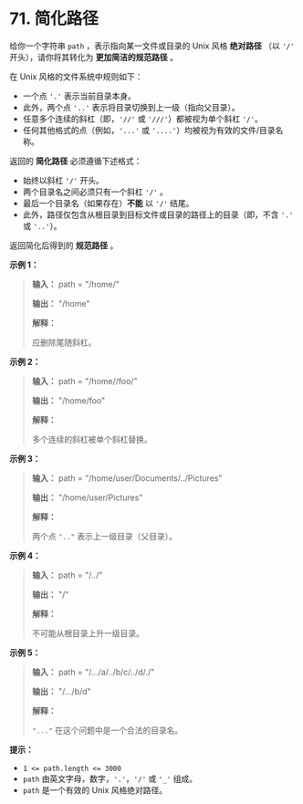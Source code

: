 # 71. 简化路径

给你一个字符串 `path` ，表示指向某一文件或目录的 Unix 风格 **绝对路径**  （以 `'/'` 开头），请你将其转化为 **更加简洁的规范路径** 。

在 Unix 风格的文件系统中规则如下：

*   一个点 `'.'` 表示当前目录本身。
*   此外，两个点 `'..'` 表示将目录切换到上一级（指向父目录）。
*   任意多个连续的斜杠（即，`'//'` 或 `'///'`）都被视为单个斜杠 `'/'`。
*   任何其他格式的点（例如，`'...'` 或 `'....'`）均被视为有效的文件/目录名称。

返回的 **简化路径**  必须遵循下述格式：

*   始终以斜杠 `'/'` 开头。
*   两个目录名之间必须只有一个斜杠 `'/'` 。
*   最后一个目录名（如果存在）**不能**  以 `'/'` 结尾。
*   此外，路径仅包含从根目录到目标文件或目录的路径上的目录（即，不含 `'.'` 或 `'..'`）。

返回简化后得到的 **规范路径**  。

**示例 1：**

> **输入：** path = "/home/"
>
> **输出：** "/home"
>
> **解释：**
>
> 应删除尾随斜杠。

**示例 2：**

> **输入：** path = "/home//foo/"
>
> **输出：** "/home/foo"
>
> **解释：**
>
> 多个连续的斜杠被单个斜杠替换。

**示例 3：**

> **输入：** path = "/home/user/Documents/\.\./Pictures"
>
> **输出：** "/home/user/Pictures"
>
> **解释：**
>
> 两个点 `".."` 表示上一级目录（父目录）。

**示例 4：**

> **输入：** path = "/\.\./"
>
> **输出：** "/"
>
> **解释：**
>
> 不可能从根目录上升一级目录。

**示例 5：**

> **输入：** path = "/\.\.\./a/\.\./b/c/\.\./d/\./"
>
> **输出：** "/\.\.\./b/d"
>
> **解释：**
>
> `"..."` 在这个问题中是一个合法的目录名。

**提示：**

*   `1 <= path.length <= 3000`
*   `path` 由英文字母，数字，`'.'`，`'/'` 或 `'_'` 组成。
*   `path` 是一个有效的 Unix 风格绝对路径。
